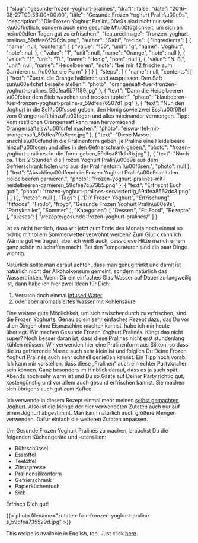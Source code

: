 {
    "slug": "gesunde-frozen-yoghurt-pralines",
    "draft": false,
    "date": "2016-08-27T09:56:00+00:00",
    "title": "Gesunde Frozen Yoghurt Pralin\u00e9s",
    "description": "Die Frozen Yoghurt Pralin\u00e9s sind nicht nur sehr k\u00f6stlich, sondern auch eine gesunde M\u00f6glichkeit, um sich an hei\u00dfen Tagen gut zu erfrischen.",
    "featuredImage": "fronzen-yoghurt-pralines_59dfea6f290da.png",
    "author": "Gabi",
    "recipe": {
        "ingredients": [
            {
                "name": null,
                "contents": [
                    {
                        "value": "150",
                        "unit": "g",
                        "name": "Joghurt",
                        "note": null
                    },
                    {
                        "value": "1",
                        "unit": null,
                        "name": "Orange",
                        "note": null
                    },
                    {
                        "value": "1",
                        "unit": "TL",
                        "name": "Honig",
                        "note": null
                    },
                    {
                        "value": "N. B.",
                        "unit": null,
                        "name": "Heidelbeeren",
                        "note": "bei mir 42 frische zum Garnieren u. f\u00fcr die Form"
                    }
                ]
            }
        ],
        "steps": [
            {
                "name": null,
                "contents": [
                    {
                        "text": "Zuerst die Orange halbieren und auspressen. Den Saft zun\u00e4chst beiseite stellen.",
                        "photo": "orangensaft-fuer-fronzen-yoghurt-pralines_59dfea6b7f189.jpg"
                    },
                    {
                        "text": "Dann die Heidelbeeren \u00fcber dem Sieb waschen und trocken tupfen.",
                        "photo": "blaubeeren-fuer-fronzen-yoghurt-praline-s_59dfea76507d1.jpg"
                    },
                    {
                        "text": "Nun den Joghurt in die Sch\u00fcssel geben, den Honig sowie zwei Essl\u00f6ffel vom Orangensaft hinzuf\u00fcgen und alles miteinander vermengen. Tipp: Vom restlichen Orangensaft kann man hervorragend Orangensafteisw\u00fcrfel machen.",
                        "photo": "eiswu-rfel-mit-orangensaft_59dfea79b6eec.jpg"
                    },
                    {
                        "text": "Diese Masse anschlie\u00dfend in die Pralinenform geben, je Praline eine Heidelbeere hinzuf\u00fcgen und alles in den Gefrierschrank geben.",
                        "photo": "frozen-yoghurt-pralines-in-die-form-geben_59dfea811db6b.jpg"
                    },
                    {
                        "text": "Nach ca. 1 bis 2 Stunden die Frozen Yoghurt Pralin\u00e9s aus dem Gefrierschrank holen und aus der Pralinenform l\u00f6sen.",
                        "photo": null
                    },
                    {
                        "text": "Abschlie\u00dfend die Frozen Yoghurt Pralin\u00e9s mit den Heidelbeeren garnieren.",
                        "photo": "frozen-yoghurt-pralines-mit-heidelbeeren-garnieren_59dfea7c573b5.png"
                    },
                    {
                        "text": "Erfrischt Euch gut!",
                        "photo": "frozen-yoghurt-pralines-servierfertig_59dfea8562dc3.png"
                    }
                ]
            }
        ],
        "notes": null
    },
    "Tags": [
        "DIY Frozen Yoghurt",
        "Erfrischung",
        "fitfoods",
        "FroJo",
        "froyo",
        "Gesunde Frozen Yoghurt Pralin\u00e9s",
        "Partyknaller",
        "Sommer"
    ],
    "Kategorien": [
        "Dessert",
        "Fit Food",
        "Rezepte"
    ],
    "aliases": [
        "\/rezepte\/gesunde-frozen-yoghurt-pralines\/"
    ]
}

Ist es nicht herrlich, dass wir jetzt zum Ende des Monats noch einmal so richtig mit tollem Sommerwetter verwöhnt werden? Zum Glück kann ich Wärme gut vertragen, aber ich weiß auch, dass diese Hitze manch einem ganz schön zu schaffen macht. Bei den Temperaturen sind ein paar Dinge wichtig.

Natürlich sollte man darauf achten, dass man genug trinkt und damit ist natürlich nicht der Alkoholkonsum gemeint, sondern natürlich das Wassertrinken. Wenn Dir ein einfaches Glas Wasser auf Dauer zu langweilig ist, dann habe ich hier zwei Ideen für Dich:

 1. Versuch doch einmal [Infused Water][1]
 2. oder aber [aromatisiertes Wasser][2] mit Kohlensäure

Eine weitere gute Möglichkeit, um sich zwischendurch zu erfrischen, sind die Frozen Yoghurts. Genau so ein sehr einfaches Rezept dazu, das Du vor allen Dingen ohne Eismaschine machen kannst, habe ich mir heute überlegt. Wir machen Gesunde Frozen Yoghurt Pralinés. Klingt das nicht super? Noch besser daran ist, dass diese Pralinés nicht erst stundenlang kühlen müssen. Wir verwenden hier eine Pralinenform aus Silikon, so dass die zu gefrierende Masse auch sehr klein ist und folglich Du Deine Frozen Yoghurt Pralinés auch sehr schnell genießen kannst. Ein Tipp noch vorab. Ich kann mir vorstellen, dass diese &#8222;Pralinen&#8220; auch ein echter Partyknaller sein können. Ganz besonders im Hinblick darauf, dass es ja auch spät Abends noch sehr warm ist und Du so Gäste auf Deiner Party richtig gut, kostengünstig und vor allem auch gesund erfrischen kannst. Sie machen sich übrigens auch gut zum Kaffee.

Ich verwende in diesem Rezept einmal mehr meinen [selbst gemachten Joghurt][3]. Also ist die Menge der hier verwendeten Zutaten auch nur auf einen Joghurt abgestimmt. Man kann natürlich auch größere Mengen verwenden. Dafür einfach die weiteren Zutaten anpassen.

Um Gesunde Frozen Yoghurt Pralinés zu machen, brauchst Du die folgenden Küchengeräte und -utensilien:

 * Rührschüssel
 * Esslöffel
 * Teelöffel
 * Zitruspresse
 * Pralinensilikonform
 * Gefrierschrank
 * Papierküchentuch
 * Sieb

Erfrisch Dich gut!

{{< photo filename="zutaten-fu-r-fronzen-yoghurt-praline-s_59dfea735529d.jpg" >}}

This recipe is available in English, too. Just click [here][4].

 [1]: https://kochfokus.de/rezepte/infused-water/
 [2]: https://kochfokus.de/rezepte/aromatisiertes-wasser/
 [3]: https://kochfokus.de/wissenswert/joghurt-teil-1-joghurt-selber-machen/
 [4]: https://deliciouslygabi.com/recipe/healthy-frozen-yoghurt-pralines/
